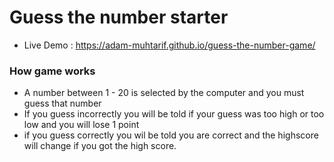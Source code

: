 # Guess the number starter
- Live Demo : https://adam-muhtarif.github.io/guess-the-number-game/

### How game works
- A number between 1 - 20 is selected by the computer and you must guess that number
- If you guess incorrectly you will be told if your guess was too high or too low and you will lose 1 point
- if you guess correctly you wil be told you are correct and the highscore will change if you got the high score.
